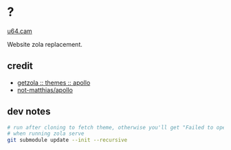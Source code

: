 # ?

[u64.cam](https://u64.cam)

Website zola replacement.

## credit

* [getzola :: themes :: apollo](https://www.getzola.org/themes/apollo/)
* [not-matthias/apollo](https://github.com/not-matthias/apollo)

## dev notes

```sh
# run after cloning to fetch theme, otherwise you'll get "Failed to open file ... themes/apollo/theme.html
# when running zola serve
git submodule update --init --recursive
```
